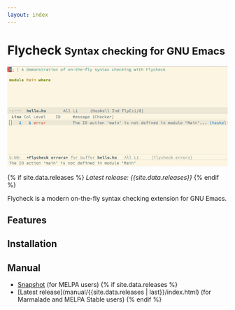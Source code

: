 ```yaml
---
layout: index
---
```


Flycheck <small>Syntax checking for GNU Emacs</small>
=====================================================

[![Flycheck screencast](images/screencast.gif)](images/screencast.gif)

{% if site.data.releases %}
*Latest release: {{site.data.releases}}*
{% endif %}

Flycheck is a modern on-the-fly syntax checking extension for GNU Emacs.

Features
--------

Installation
------------

Manual
------

- [Snapshot](manual/latest/index.html) (for MELPA users)
{% if site.data.releases %}
- [Latest release](manual/{{site.data.releases | last}}/index.html) (for
Marmalade and MELPA Stable users)
{% endif %}
